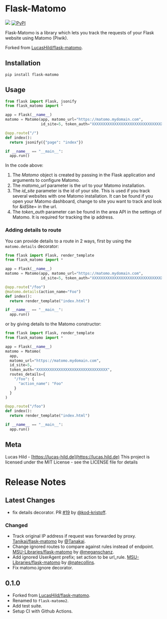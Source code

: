 # Flask-Matomo

![](https://img.shields.io/badge/license-MIT-blue.svg?style=flat-square)
[![PyPI](https://img.shields.io/pypi/v/flask-matomo2.svg?style=flat-square&colorB=dfb317)](https://pypi.org/project/flask-matomo2/)
<!-- [![Docs](https://img.shields.io/badge/docs-readthedocs-red.svg?style=flat-square)](https://flask-matomo.readthedocs.io) -->

Flask-Matomo is a library which lets you track the requests of your Flask website using Matomo (Piwik).

Forked from [LucasHild/flask-matomo](https://github.com/LucasHild/flask-matomo).
## Installation

```
pip install flask-matomo
```

## Usage

```python
from flask import Flask, jsonify
from flask_matomo import *

app = Flask(__name__)
matomo = Matomo(app, matomo_url="https://matomo.mydomain.com",
                id_site=5, token_auth="XXXXXXXXXXXXXXXXXXXXXXXXXXXXXXXX")

@app.route("/")
def index():
  return jsonify({"page": "index"})

if __name__ == "__main__":
  app.run()
```

In the code above:

1. The *Matomo* object is created by passing in the Flask application and arguments to configure Matomo.
2. The *matomo_url* parameter is the url to your Matomo installation.
3. The *id_site* parameter is the id of your site. This is used if you track several websites with one Matomo installation. It can be found if you open your Matomo dashboard, change to site you want to track and look for &idSite= in the url.
4. The *token_auth* parameter can be found in the area API in the settings of Matomo. It is required for tracking the ip address.


### Adding details to route

You can provide details to a route in 2 ways, first by using the `matomo.details` decorator:

```python
from flask import Flask, render_template
from flask_matomo import *

app = Flask(__name__)
matomo = Matomo(app, matomo_url="https://matomo.mydomain.com",
                id_site=5, token_auth="XXXXXXXXXXXXXXXXXXXXXXXXXXXXXXXX")

@app.route("/foo")
@matomo.details(action_name="Foo")
def index():
  return render_template("index.html")

if __name__ == "__main__":
  app.run()
```

or by giving details to the Matomo constructor:
```python
from flask import Flask, render_template
from flask_matomo import *

app = Flask(__name__)
matomo = Matomo(
  app,
  matomo_url="https://matomo.mydomain.com",
  id_site=5,
  token_auth="XXXXXXXXXXXXXXXXXXXXXXXXXXXXXXXX",
  routes_details={
    "/foo": {
      "action_name": "Foo"
    }
  }
)

@app.route("/foo")
def index():
  return render_template("index.html")

if __name__ == "__main__":
  app.run()
```

## Meta

Lucas Hild - [https://lucas-hild.de](https://lucas.hild.de)
This project is licensed under the MIT License - see the LICENSE file for details

# Release Notes

## Latest Changes

* fix details decorator. PR [#19](https://github.com/spraakbanken/flask-matomo2/pull/19) by [@kod-kristoff](https://github.com/kod-kristoff).

### Changed

- Track original IP address if request was forwarded by proxy. [Tanikai/flask-matomo](https://github.com/Tanikai/flask-matomo) by [@Tanakai](https://github.com/Tanakai).
- Change ignored routes to compare against rules instead of endpoint. [MSU-Libraries/flask-matomo](https://github.com/MSU-Libraries/flask-matomo) by [@meganschanz](https://github.com/meganschanz).
- Add ignored UserAgent prefix; set action to be url_rule. [MSU-Libraries/flask-matomo](https://github.com/MSU-Libraries/flask-matomo) by [@natecollins](https://github.com/natecollins).
- Fix matomo.ignore decorator.


## 0.1.0

- Forked from [LucasHild/flask-matomo](https://github.com/LucasHild/flask-matomo).
- Renamed to `flask-matomo2`.
- Add test suite.
- Setup CI with Github Actions.
